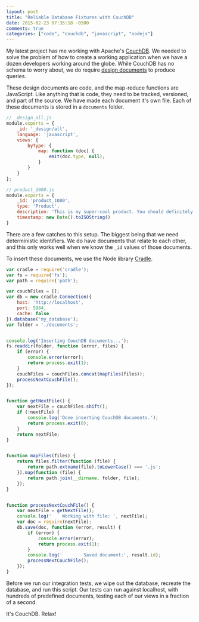 ```yaml
---
layout: post
title: "Reliable Database Fixtures with CouchDB"
date: 2015-02-23 07:35:18 -0500
comments: true
categories: ["code", "couchdb", "javascript", "nodejs"]
---
```


My latest project has me working with Apache's [CouchDB](http://couchdb.apache.org). We needed to solve the problem of how to create a working application when we have a dozen developers working around the globe. While CouchDB has no schema to worry about, we do require [design documents](http://docs.couchdb.org/en/1.6.1/couchapp/ddocs.html) to produce queries.

These design documents are code, and the map-reduce functions are JavaScript. Like anything that is code, they need to be tracked, versioned, and part of the source. We have made each document it's own file. Each of these documents is stored in a `documents` folder.

``` javascript
// _design_all.js
module.exports = {
    _id: '_design/all',
    language: 'javascript',
    views: {
        byType: {
            map: function (doc) {
                emit(doc.type, null);
            }
        }
    }
};

// product_1000.js
module.exports = {
    _id: 'product_1000',
    type: 'Product',
    description: 'This is my super-cool product. You should definitely buy it!',
    timestamp: new Date().toISOString()
}
```

There are a few catches to this setup. The biggest being that we need deterministic identifiers. We do have documents that relate to each other, and this only works well when we know the `_id` values of those documents.

To insert these documents, we use the Node library [Cradle](https://github.com/flatiron/cradle).

``` javascript
var cradle = require('cradle');
var fs = require('fs');
var path = require('path');

var couchFiles = [];
var db = new cradle.Connection({
    host: 'http://localhost',
    port: 5984,
    cache: false
}).database('my_database');
var folder = './documents';


console.log('Inserting CouchDB documents...');
fs.readdir(folder, function (error, files) {
    if (error) {
        console.error(error);
        return process.exit(1);
    }
    couchFiles = couchFiles.concat(mapFiles(files));
    processNextCouchFile();
});


function getNextFile() {
    var nextFile = couchFiles.shift();
    if (!nextFile) {
        console.log('Done inserting CouchDB documents.');
        return process.exit(0);
    }
    return nextFile;
}


function mapFiles(files) {
    return files.filter(function (file) {
        return path.extname(file).toLowerCase() === '.js';
    }).map(function (file) {
        return path.join(__dirname, folder, file);
    });
}


function processNextCouchFile() {
    var nextFile = getNextFile();
    console.log('    Working with file: ', nextFile);
    var doc = require(nextFile);
    db.save(doc, function (error, result) {
        if (error) {
            console.error(error);
            return process.exit(1);
        }
        console.log('        Saved document:', result.id);
        processNextCouchFile();
    });
}
```

Before we run our integration tests, we wipe out the database, recreate the database, and run this script. Our tests can run against localhost, with hundreds of predefined documents, testing each of our views in a fraction of a second.

It's CouchDB. Relax!
